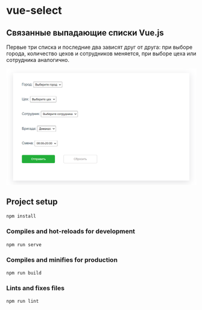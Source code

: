 # vue-select

## Связанные выпадающие списки Vue.js

Первые три списка и последние два зависят друг от друга: при выборе города, количество цехов и сотрудников меняется, при выборе цеха или сотрудника аналогично.

![Untitled](src/assets/readme.png)
## Project setup
```
npm install
```

### Compiles and hot-reloads for development
```
npm run serve
```

### Compiles and minifies for production
```
npm run build
```

### Lints and fixes files
```
npm run lint
```


